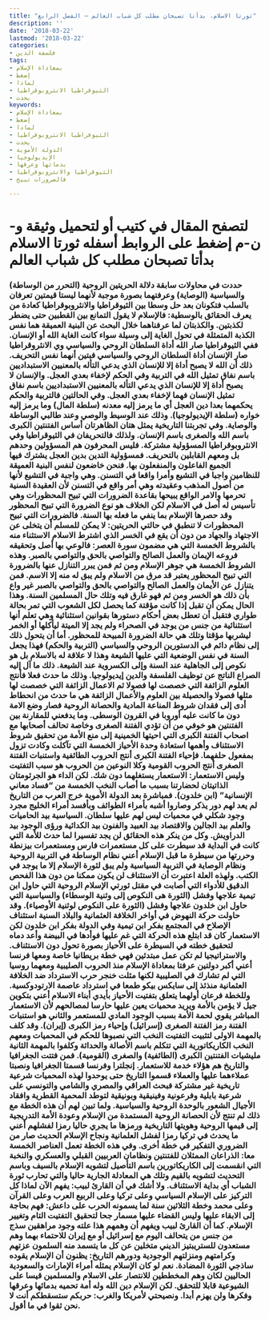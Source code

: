 ```yaml
---
title: "ثورتا الاسلام، بدأتا تصبحان مطلب كل شباب العالم – الفصل الرابع"
description: ''
date: '2018-03-22'
lastmod: '2018-03-22'
categories:
- فلسفة الدين
tags:
- بمعاداة الإسلام
- إضغط
- لماذا
- الثيوقراطيا الانثروبوقراطيا
- يحدث
keywords:
- بمعاداة الإسلام
- إضغط
- لماذا
- الثيوقراطيا الانثروبوقراطيا
- يحدث
- الدولة الأموية
- الإيديولوجيا
- بدمائها وعرقها
- الثيوقراطيا والانثروبوقراطيا
- فالضرورات تبيح

---
```

# **لتصفح المقال في كتيب أو لتحميل وثيقة و-ن-م إضغط على الروابط أسفله** **ثورتا الاسلام بدأتا تصبحان مطلب كل شباب العالم**

### حددت في محاولات سابقة دلالة الحريتين الروحية (التحرر من الوساطة) والسياسية (الوصاية) وعرفتهما بصورة موجبة لأنهما ليستا قيمتين تعرفان بالسلب فتكونان بعد حل وسطا بين الثيوقراطيا والانثروبوقراطيا كعادة من يعرف الحقائق بالوسطية: فالإسلام لا يقول التمانع بين القطبين حتى يضطر لكذبتين. والكذبتان لما عرفناهما خلال البحث عن البنية العميقة هما نفس الكذبة المتمثلة في تحول الغاية إلى وسيلة سواء كانت الغاية الله أو الإنسان. ففي الثيوقراطيا صار الله أداة السلطان الروحي والسياسي وي الانثروقراطيا صار الإنسان أداة السلطان الروحي والسياسي فبتين أنهما نفس التحريف. ذلك أن الله لا يصبح أداة إلا للإنسان الذي يدعي التأله بالمعنيين الاستبداديين باسم نفاق تمثيل الله في التربية وفي الحكم لإخفاء بعدي العجل. والإنسان لا يصبح أداة إلا للإنسان الذي يدعي التأله بالمعنيين الاستبداديين باسم نفاق تمثيل الإنسان فهما لإخفاء بعدي العجل. وفي الحالتين فالتربية والحكم يحكمهما بعدا دين العجل أي ما يرمز إليه معدنه (سلطة المال) وما يرمز إليه خواره (سلطة الإيديولوجيا). وذلك عند الوسيط والوصي وعند طالبي الوساطة والوصاية. وفي تجربتنا التاريخية يمثل هتان الظاهرتان أساس الفتنتين الكبرى باسم الله والصغرى باسم الإنسان. ولذلك فالتحريفان في الثيوقراطيا وفي الانثروبوقراطيا المسؤولية مشتركة. فليس المحرفون هم المسؤولين وحدهم بل ومعهم القابلين بالتحريف. فمسؤولية التدين بدين العجل يشترك فيها الجميع الفاعلون والمنفعلون بها. فنحن خاضعون لنفس البنية العميقة للنظامين واجبا في التشيع وأمرا واقعا في التسنن. وهي واجبة في التشيع لأنها من أصول المذهب وعقيدته وهي أمر واقع في التسنن لأن العقيدة السنية تحرمها والامر الواقع يبيحها بقاعدة الضرورات التي تبيح المحظورات وهي تأسيس له أصل في الاسلام لكن الخلاف هو نوع الضرورة التي تبيح المحظور وقد حصرها الإسلام بما ينفي ما فعله بها السنة. فالضرورات التي تبيح المحظورات لا تنطبق في حالتي الحريتين: لا يمكن للمسلم أن يتخلى عن الاجتهاد والجهاد من دون أن يقع في الخسر الذي اشترط الاسلام الاستثناء منه بالشروط الخمسة التي هي مضمون سورة العصر: فالوعي بها أصل وتحقيقه فروعه الإيمان والعمل الصالح والتواصي بالحق والتواصي بالصبر. وهذه الشروط الخمسة هي جوهر الإسلام ومن ثم فمن يبرر التنازل عنها بالضرورة التي تبيح المحظور يعتبر قد مرق من الاسلام ولم يبق له منه إلا الاسم. فمن يتنازل عن الأيمان والعمل الصالح والتواصي بالحق والتواصي بالصبر غير واع بأن ذلك هو الخسر ومن ثم فهو غارق فيه وتلك حال المسلمين السنة. وهذا الحال يمكن أن تقبل إذا كانت مؤقتة كما يحصل لكل الشعوب التي تمر بحالة طواري فتقبل أن تعطل بعض أحكام دستورها بقوانين استثنائية وهي تعلم أنها استثنائية من جنس من يوجد في الصحراء ولم يجد إلا الميتة ليأكلها أو الخمر ليشربها مؤقتا وتلك هي حالة الضرورة المبيحة للمحظور. أما أن يتحول ذلك إلى نظام دائم في الدستورين الروحي والسياسي (التربية والحكم) فهذا يجعل السنة في نفس الوضعية التي عليها الشيعة وهذا لا علاقة له بالاسلام بل هو نكوص إلى الجاهلية عند السنة وإلى الكسروية عند الشيعة. ذلك ما آل إليه الصراع الناتج عن توظيف الفلسفة والدين إيديولوجيا. وذلك ما حدث فعلا فأنتج العلوم الزائفة التي خصصت لها فصولا ثم الاعمال الزائفة التي خصصت لها مثلها فصولا والحصيلة بين العلوم والأعمال الزائفة هي ما حدث من انحطاط أدى إلى فقدان شروط المناعة المادية والحصانة الروحية فصار وضع الامة دون ما كانت عليه أوروبا في القرون الوسطى. وما يدفعني للمقارنة بين الفتنتين هو خوفي من أن تؤدي الفتنة الصغرى وخاصة تحالف أصحابها مع اصحاب الفتنة الكبرى التي احيتها الخمينية إلى منع الأمة من تحقيق شروط الاستئناف وأهمها استعادة وحدة الأحياز الخمسة التي تآكلت وكادت تزول بمفعول حلفهما. فإحياء الفتنة الكبرى أنتج الحروب الطائفية واستنبات الفتنة الصغرى أنتج الحروب القومية وكلا النوعين من الحروب هو سبب التفتيت وليس الاستعمار: الاستعمار يستغلهما دون شك. لكن الداء هو الجرثومتان الذاتيتان لحضارتنا بسبب ما أصاب النخب الخمسة من “فساد معاني الإنسانية” (ابن خلدون). فمباشرة بعد الدولة الأموية خرج العرب من التاريخ لم يعد لهم دور يذكر وصاروا أشبه بأمراء الطوائف وبأفسد أمراء الخليج مجرد وجود شكلي في محميات ليس لهم عليها سلطان. السياسية بيد الحاميات والعلم بيد الجالين والاقتصاد بيد العبيد والفنون بيد الكدائية ورؤى الوجود بيد الدراويش. وكل من ينكر هذه الحقائق لن يجد تفسيرا لما حدث للأمة التي كانت في البداية قد سيطرت على كل مستعمرات فارس ومستعمرات بيزنطة وحررتها من سيطرة ما قبل الإسلام أعني نظام الوساطة في التربية الروحية ونظام الوصاية في التربية السياسية ولم يبق لثورة الإسلام إلا ما يوجد في الكتب. ولهذه العلة اعتبرت أن الاستئناف لن يكون ممكنا من دون هذا الفحص الدقيق للأدواء التي أصابت في مقتل ثورتي الإسلام الروحية التي حاول ابن تيمية علاجها وفشل (الثورة هى النكوص إلى وثنية الوسطاء) والسياسية التي حاول ابن خلدون علاجها وفشل (الثورة على النكوص لوثنية الأوصياء). وقد حاولت حركة النهوض في أواخر الخلافة العثمانية والبلاد السنية استئناف الإصلاح في المجتمع بفكر ابن تيمية وفي الدولة بفكر ابن خلدون لكن الاستعمار كان قد ابتلع هذه الحركة التي غم عليها فوأدها في البيضة وأعد دماه لتحقيق خطته في السيطرة على الأحياز بصورة تحول دون الاستئناف. والاستراتيجيا لم تكن عمل مبتدئين فهي خطة بريطانيا خاصة ومعها فرنسا أعني أكبر دولتين عرفتا بمعاداة الإسلام منذ الحروب الصليبية ومعهما روسيا التي لم تشارك في الصليبية لكنها مثلت خنجر حرب الاسترداد ضد الخلافة العثمانية منذئذ إلى سايكس بيكو طمعا في استرداد عاصمة الارتودوكسية. وللخطة فرعان أولهما يتعلق بتفتيت الأحياز بأيدي أبناء الاسلام أعني بتكوين جيل لا يؤمن بالأمة ويريد محميات يعين عليها حارسا لمصالحهم لأن الاستعمار المباشر يقوي لحمة الأمة بسبب الوجود المادي للمستعمر والثاني هو استنبات الفتنة رمز الفتنة الصغرى (إسرائيل) وإحياء رمز الكبرى (إيران). وقد كلف بالمهمة الاولى لتثبيت التفتيت النخب التي نصبوها للحكم في المحميات ومعهم النخب الكاريكاتورية التي تتكلم باسم الأصالة والحداثة وكلفوا بالمهمة الثانية مليشيات الفتنتين الكبرى (الطائفية) والصغرى (القومية). فمن فتتت الجغرافيا والتاريخ هم هؤلاء خدمة للاستعمار. إنجلترا وفرنسا قسمتا الجغرافيا ونصبتا عملاءهما عليها والعملاء قسموا التاريخ حتى يوحدوا لهذه المحميات شرعية تاريخية غير مشتركة فبحث العراقي والمصري والشامي والتونسي على شرعية بابلية وفرعونية وفينيقية وبونيقية لتوطد المحمية القطرية وافقاد الأجيال الشعور بالوحدة الروحية والسياسية. ولما تبين لهم أن هذه الخطة مع ذلك لم تنتج لأن الحصانة الروحية المستمدة من الإسلام وعودة الأمة التدريجية إلى قيمها الروحية وهويتها التاريخية ورمزها ما يجري حاليا رمزا لفشلهم أعني ما يحدث في تركيا رمزا لفشل العلمانية ونجاح الإسلام الحديث صار من الضروري التفكير في خطة أخرى. وفي هذه الخطة تعمل العناصر الخمسة معا: الذراعان الممثلان للفتنتين ونظامان العربيين القبلي والعسكري والنخبة التي انقسمت إلى الكاريكاتورين باسم التأصيل لتشويه الإسلام بالسيف وباسم التحديث لتشويه بالقيم وتلك هي المعادلة الجارية حاليا والتي تحارب ثورة الشباب أي بداية الاستئناف. ولا أشك في أن القارئ لبيب: يفهم الآن لماذا كل التركيز على الإسلام السياسي وعلى تركيا وعلى الربيع العرب وعلى القرآن وعلى محمد وخطة الثلاثين سنة لما يسمونه الحرب على داعش: فهم بحاجة إلى الابقاء عليها وليس القضاء عليها مسمار جحا لتحقيق التفتيت التام وتغيير الإسلام. كما أن القارئ لبيب ويفهم أن وهمهم هذا علته وجود مراهقين سذج من جنس من يتحالف اليوم مع إسرائيل أو مع إيران للاحتماء بهما وهم مستعدون للستريبتيز الديني متخلين عن كل ما يتسمد منه السلمون عزتهم وكرامتهم ومنزلتهم الوجودية ودورهم التاريخ: يظنون أن الإسلام يقوده ساذجي الثورة المضادة. نعم لو كان الإسلام يمثله أمراء الإمارات والسعودية الحاليين لكان وهم المخططين للانتصار على الاسلام والمسلمين قيسا على الشيوعية قابلا للتحقق. لكن الإسلام دين الله وله أمة تحميه بدمائها وعرقها وفكرها ولن يهزم أبدا. ونصيحتي لأمريكا والغرب: حربكم ستسقطكم أنت لا نحن ثقوا في ما أقول.

###